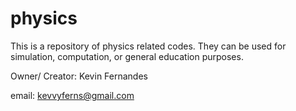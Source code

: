 # physics
This is a repository of physics related codes. They can be used for simulation, computation, or general education purposes.

Owner/ Creator: Kevin Fernandes

email: kevvyferns@gmail.com

